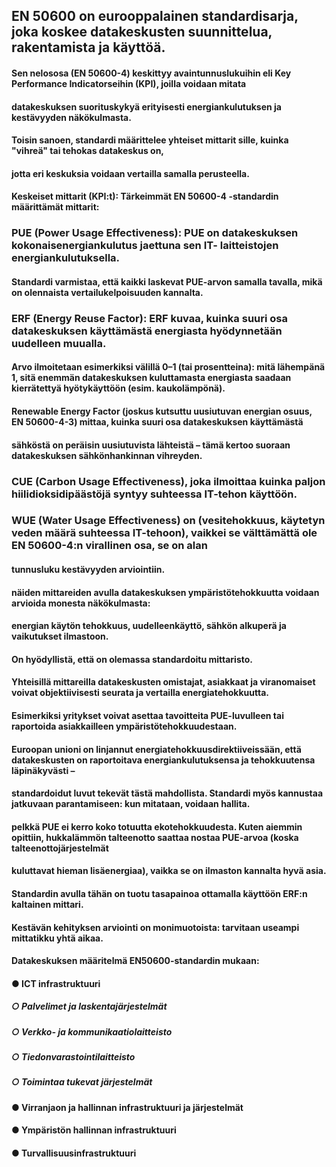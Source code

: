 ## EN 50600 on eurooppalainen standardisarja, joka koskee datakeskusten suunnittelua, rakentamista ja käyttöä. 
#### Sen nelososa (EN 50600-4) keskittyy avaintunnuslukuihin eli Key Performance Indicatorseihin (KPI), joilla voidaan mitata
#### datakeskuksen suorituskykyä erityisesti energiankulutuksen ja kestävyyden näkökulmasta. 
#### Toisin sanoen, standardi määrittelee yhteiset mittarit sille, kuinka "vihreä" tai tehokas datakeskus on,
#### jotta eri keskuksia voidaan vertailla samalla perusteella.
#### Keskeiset mittarit (KPI:t): Tärkeimmät EN 50600-4 -standardin määrittämät mittarit:
### PUE (Power Usage Effectiveness): PUE on datakeskuksen kokonaisenergiankulutus jaettuna sen IT- laitteistojen energiankulutuksella. 
#### Standardi varmistaa, että kaikki laskevat PUE-arvon samalla tavalla, mikä on olennaista vertailukelpoisuuden kannalta.
### ERF (Energy Reuse Factor): ERF kuvaa, kuinka suuri osa datakeskuksen käyttämästä energiasta hyödynnetään uudelleen muualla. 
#### Arvo ilmoitetaan esimerkiksi välillä 0–1 (tai prosentteina): mitä lähempänä 1, sitä enemmän datakeskuksen kuluttamasta energiasta saadaan kierrätettyä hyötykäyttöön (esim. kaukolämpönä).
#### Renewable Energy Factor (joskus kutsuttu uusiutuvan energian osuus, EN 50600-4-3) mittaa, kuinka suuri osa datakeskuksen käyttämästä
#### sähköstä on peräisin uusiutuvista lähteistä – tämä kertoo suoraan datakeskuksen sähkönhankinnan vihreyden.
### CUE (Carbon Usage Effectiveness), joka ilmoittaa kuinka paljon hiilidioksidipäästöjä syntyy suhteessa IT-tehon käyttöön.
### WUE (Water Usage Effectiveness) on (vesitehokkuus, käytetyn veden määrä suhteessa IT-tehoon), vaikkei se välttämättä ole EN 50600-4:n virallinen osa, se on alan 
#### tunnusluku kestävyyden arviointiin. 
#### näiden mittareiden avulla datakeskuksen ympäristötehokkuutta voidaan arvioida monesta näkökulmasta: 
#### energian käytön tehokkuus, uudelleenkäyttö, sähkön alkuperä ja vaikutukset ilmastoon.

#### On hyödyllistä, että on olemassa standardoitu mittaristo. 
#### Yhteisillä mittareilla datakeskusten omistajat, asiakkaat ja viranomaiset voivat objektiivisesti seurata ja vertailla energiatehokkuutta. 
#### Esimerkiksi yritykset voivat asettaa tavoitteita PUE-luvulleen tai raportoida asiakkailleen ympäristötehokkuudestaan. 
#### Euroopan unioni on linjannut energiatehokkuusdirektiiveissään, että datakeskusten on raportoitava energiankulutuksensa ja tehokkuutensa läpinäkyvästi – 
#### standardoidut luvut tekevät tästä mahdollista. Standardi myös kannustaa jatkuvaan parantamiseen: kun mitataan, voidaan hallita.

#### pelkkä PUE ei kerro koko totuutta ekotehokkuudesta. Kuten aiemmin opittiin, hukkalämmön talteenotto saattaa nostaa PUE-arvoa (koska talteenottojärjestelmät 
#### kuluttavat hieman lisäenergiaa), vaikka se on ilmaston kannalta hyvä asia. 
#### Standardin avulla tähän on tuotu tasapainoa ottamalla käyttöön ERF:n kaltainen mittari. 
#### Kestävän kehityksen arviointi on monimuotoista: tarvitaan useampi mittatikku yhtä aikaa.

#### Datakeskuksen määritelmä EN50600-standardin mukaan:
#### ●	ICT infrastruktuuri
##### ○	Palvelimet ja laskentajärjestelmät
##### ○	Verkko- ja kommunikaatiolaitteisto
##### ○	Tiedonvarastointilaitteisto
##### ○	Toimintaa tukevat järjestelmät
#### ●	Virranjaon ja hallinnan infrastruktuuri ja järjestelmät
#### ●	Ympäristön hallinnan infrastruktuuri
#### ●	Turvallisuusinfrastruktuuri

